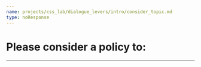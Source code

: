 ```yaml
---
name: projects/css_lab/dialogue_levers/intro/consider_topic.md
type: noResponse
---
```


# Please consider a policy to:

---
